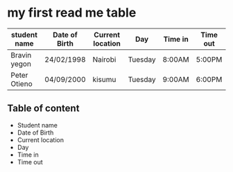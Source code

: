 # my first read me table
student name|Date of Birth|Current location|Day|Time in|Time out
---|---|---|---|---|---|
Bravin yegon|24/02/1998|Nairobi|Tuesday|8:00AM|5:00PM|
Peter Otieno|04/09/2000|kisumu|Tuesday|9:00AM|6:00PM| 
## Table of content
* Student name
* Date of Birth
* Current location
* Day 
* Time in 
* Time out